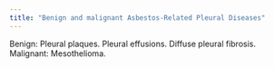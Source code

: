```yaml
---
title: "Benign and malignant Asbestos-Related Pleural Diseases"
---
```

Benign: Pleural plaques. Pleural effusions. Diffuse pleural fibrosis. Malignant: Mesothelioma.


